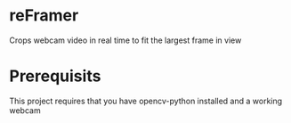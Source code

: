 # reFramer
Crops webcam video in real time to fit the largest frame in view

# Prerequisits
This project requires that you have opencv-python installed and a working webcam
